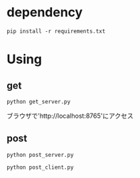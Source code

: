 # dependency

```
pip install -r requirements.txt

```

# Using

## get

```
python get_server.py

```

ブラウザで'http://localhost:8765'にアクセス  


## post

```
python post_server.py

```

```
python post_client.py
```

